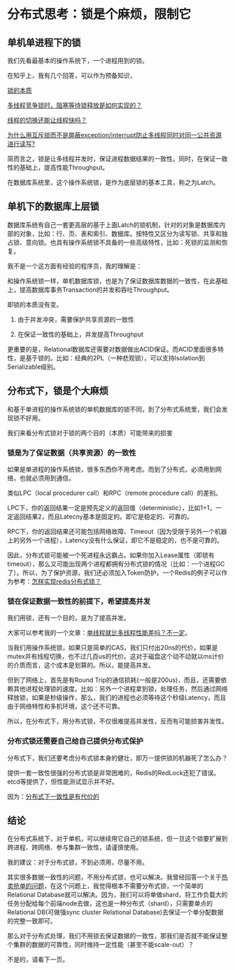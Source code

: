 # 分布式思考：锁是个麻烦，限制它

## 单机单进程下的锁

我们先看最基本的操作系统下，一个进程用到的锁。

在知乎上，我有几个回答，可以作为预备知识，

[锁的本质](https://www.zhihu.com/question/461351872/answer/1930585878)

[多线程竞争锁时，阻塞等待锁释放是如何实现的？](https://www.zhihu.com/question/461385626/answer/1911994921)

[线程的切换还能让线程快吗？](https://www.zhihu.com/question/453408768/answer/1847958654)

[为什么用互斥锁而不是屏蔽exception/interrupt防止多线程同时对同一公共资源进行读写?](https://www.zhihu.com/question/452878311/answer/1819897531)

简而言之，锁是让多线程并发时，保证进程数据结果的一致性。同时，在保证一致性的基础上，提高性能Throughput。

在数据库系统里，这个操作系统锁，是作为底层锁的基本工具，称之为Latch。

## 单机下的数据库上层锁

数据库系统有自己一套更高层的基于上面Latch的锁机制，针对的对象是数据库内部的对象，比如：行、页、表和索引、数据库。按特性又区分为读写锁、共享和独占锁、意向锁。也具有操作系统锁不具备的一些高级特性，比如：死锁的监测和恢复。

我不是一个这方面有经验的程序员，我的理解是：

和操作系统锁一样，单机数据库锁，也是为了保证数据库数据的一致性，在此基础上，提高数据库事务Transaction的并发和吞吐Throughput。

即锁的本质没有变。

1. 由于并发冲突，需要保护共享资源的一致性

2. 在保证一致性的基础上，并发提高Throughput

更重要的是，Relational数据库还需要对数据做出ACID保证。而ACID里面很多特性，是基于锁的。比如：经典的2PL（一种悲观锁），可以支持Isolation到Serializable级别。

## 分布式下，锁是个大麻烦

和基于单进程的操作系统锁的单机数据库的锁不同，到了分布式系统里，我们会发现锁不好用。

我们来看分布式锁对于锁的两个目的（本质）可能带来的损害

### 锁是为了保证数据（共享资源）的一致性

如果是单进程的操作系统锁，很多东西你不用考虑。而到了分布式，必须用到网络，也就必须用到通信。

类似LPC（local procedurer call）和RPC（remote procedure call）的差别。

LPC下，你的返回结果一定是预先定义的返回值（deterministic），比如1+1，一定返回结果2，而且Latecny基本是固定的。即它是稳定的、可靠的。

RPC下，你的返回结果还可能包括网络故障、Timeout（因为受限于另外一个机器上的另外一个进程），Latency没有什么保证，即它不是稳定的，也不是可靠的。

因此，分布式锁可能被一个死进程永远霸占。如果你加入Lease属性（即锁有timeout），那么又可能出现两个进程都拥有分布式锁的情况（比如：一个进程GC了）。所以，为了保护资源，我们还必须加入Token防护。一个Redis的例子可以作为参考：[怎样实现redis分布式锁？](https://www.zhihu.com/question/300767410/answer/1931519430)

### 锁在保证数据一致性的前提下，希望提高并发

我们用锁，还有一个目的，是为了提高并发。

大家可以参考我的一个文章：[单线程就比多线程性能差吗？不一定](https://zhuanlan.zhihu.com/p/397039359)。

当我们用操作系统锁，如果只是简单的CAS，我们只付出20ns的代价，如果是mutex并有线程切换，也不过几百us的代价。这对于磁盘这个动不动就以ms计价的介质而言，这个成本是划算的。所以，能提高并发。

但到了网络上，首先是有Round Trip的通信损耗(一般是200us)，而且，还需要依赖其他进程处理锁的速度。比如：另外一个进程拿到锁，处理任务，然后通过网络释放锁，如果是秒级操作，那么，我们的进程也必须等待这个秒级Latency，而且由于网络特性和多机环境，这个还不可靠。

所以，在分布式下，用分布式锁，不仅很难提高并发性，反而有可能损害并发性。

### 分布式锁还需要自己给自己提供分布式保护

分布式下，我们还要考虑分布式锁本身的健壮，即万一提供锁的机器死了怎么办？

提供一套一致性很强的分布式锁是非常困难的，Redis的RedLock还犯了错误。etcd等提供了，但性能测试显示并不好。

因为：[分布式下一致性是有代价的](cost-of-consistency.md)

## 结论

在分布式系统下，对于单机，可以继续用它自己的锁系统，但一旦这个锁要扩展到跨进程、跨网络、参与集群一致性，请谨慎使用。

我的建议：对于分布式锁，不到必须用，尽量不用。

其实很多数据一致性的问题，不用分布式锁，也可以解决。我曾经回答一个关于[热卖抢单的问题](https://www.zhihu.com/question/449608912/answer/1804260160)，在这个问题上，我觉得根本不需要分布式锁，一个简单的Relational Database就可以解决。因为，我们可以将单做shard，将工作负载大的任务分配给每个前端node去做，这也是一种分布式（shard），只需要单点的Relational DB(可做强sync cluster Relational Database)去保证一个单分配数据的完整一致即可。

那么对于分布式处理，我们不用锁去保证数据的一致性，那我们是否就不能保证整个集群的数据的可靠性，同时维持一定性能（甚至不能scale-out）？

不是的，请看下一页。
